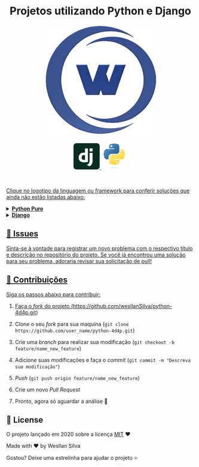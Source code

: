 <h1 align="center">Projetos utilizando Python e Django</h1>
 
<!--Banner session-->
<p align="center">
  <img src="./img/wstack-logo-sf.png" alt="Wstack" tittle="Wstack Solution" width="300" height="300">
</p>
 
<p align="center">

  <!-- Django -->
  <a href="https://github.com/wesllanSilva/python-4d4p/Django">
    <img src="./img/django-icon.svg" alt="Django" tittle="Django" width="70" height="70">
  </a>
  <!-- Python -->
  <a href="https://github.com/wesllanSilva/python-4d4p/tree/main/Python/Controle_Financeiro">
    <img src="./img/python.svg" alt="python" tittle="Python" width="70" height="70">
</p><br>

Clique no logotipo da linguagem ou framework para conferir soluções que ainda não estão listadas abaixo:

<!-- Python -->
<details>
    <summary><strong>Python Puro</strong></summary>
    <br />
    <div align="left">
        <!-- Projetos com Python Puro -->
        <table border=1>
            <tr>
                <th colspan="3"><a href="https://github.com/wesllanSilva/python-4d4p/tree/main/Python/Controle_Financeiro">Projetos sem framework web</a></th>
            </tr>
            <tr>
                <th colspan="3"> Python</th>
            </tr>
            <tr>
                <th>Projeto</th>
                <th>Solução</th>
                <th>Status</th>
            </tr>
            <tr>
                <td>Sistema de Controle financeiro com Python</td>
                <td><a href="https://github.com/wesllanSilva/python-4d4p/blob/main/Python/Controle_Financeiro/README.md">Código</a></td>
                <td align="center">✔️</td>
            </tr>
            <tr>
                <td>Testes Com Python</td>
                <td><a href="https://github.com/wesllanSilva/python-4d4p/blob/main/Python/Teste/README.md">Código</a></td>
                <td align="center">✔️</td>
            </tr>                
        </table>                   
    </div>
</details>

<!-- Django -->
<details>
    <summary><strong>Django</strong></summary>
    <br />
    <div align="left">
        <!-- Projetos com Django -->
        <table border=1>
            <tr>
                <th colspan="3"><a href="https://github.com/wesllanSilva/python-4d4p/tree/main/Django">Projetos fullstack</a></th>
            </tr>
            <tr>
                <th colspan="3"> Django</th>
            </tr>
            <tr>
                <th>Projeto</th>
                <th>Solução</th>
                <th>Status</th>
            </tr>
            <tr>
                <td>Sistema Psicologo</td>
                <td><a href="https://github.com/wesllanSilva/python-4d4p/tree/main/Django/README.md">Código</a></td>
                <td align="center"></td>
            </tr>
            <tr>
                <td>Testes Com Django</td>
                <td><a href="https://github.com/wesllanSilva/python-4d4p/blob/main/Python/Teste/README.md">Código</a></td>
                <td align="center"></td>
            </tr>                
        </table>                   
    </div>
</details>


## 🐛 Issues

Sinta-se à vontade para registrar um novo problema com o respectivo título e descrição no repositório do projeto. Se você já encontrou uma solução para seu problema, adoraria revisar sua solicitação de pull!

## 🤝 Contribuições

Siga os passos abaixo para contribuir:

1. Faça o *fork* do projeto (<https://github.com/wesllanSilva/python-4d4p.git>)

2. Clone o seu *fork* para sua maquína (`git clone https://github.com/user_name/python-4d4p.git`)

3. Crie uma *branch* para realizar sua modificação (`git checkout -b feature/name_new_feature`)

4. Adicione suas modificações e faça o *commit* (`git commit -m "Descreva sua modificação"`)

5. *Push* (`git push origin feature/name_new_feature`)

6. Crie um novo *Pull Request*

7. Pronto, agora só aguardar a análise 🚀 

## 📜 License

O projeto lançado em 2020 sobre a licença [MIT](./LICENSE) ❤️ 

Made with ♥ by Wesllan Silva

Gostou? Deixe uma estrelinha para ajudar o projeto ⭐
